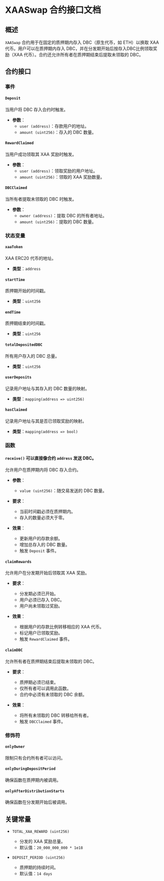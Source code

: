 # XAASwap 合约接口文档

## 概述
`XAASwap` 合约用于在固定的质押期内存入 DBC（原生代币，如 ETH）以换取 XAA 代币。用户可以在质押期内存入 DBC，并在分发期开始后按存入DBC比例领取奖励（XAA 代币）。合约还允许所有者在质押期结束后提取未领取的 DBC。

## 合约接口

### 事件

#### `Deposit`
当用户将 DBC 存入合约时触发。

- **参数**：
    - `user (address)`：存款用户的地址。
    - `amount (uint256)`：存入的 DBC 数量。

#### `RewardClaimed`
当用户成功领取其 XAA 奖励时触发。

- **参数**：
    - `user (address)`：领取奖励的用户地址。
    - `amount (uint256)`：领取的 XAA 奖励数量。

#### `DBCClaimed`
当所有者提取未领取的 DBC 时触发。

- **参数**：
    - `owner (address)`：提取 DBC 的所有者地址。
    - `amount (uint256)`：提取的 DBC 数量。

### 状态变量

#### `xaaToken`
XAA ERC20 代币的地址。

- **类型**：`address`

#### `startTime`
质押期开始的时间戳。

- **类型**：`uint256`

#### `endTime`
质押期结束的时间戳。

- **类型**：`uint256`

#### `totalDepositedDBC`
所有用户存入的 DBC 总量。

- **类型**：`uint256`

#### `userDeposits`
记录用户地址与其存入的 DBC 数量的映射。

- **类型**：`mapping(address => uint256)`

#### `hasClaimed`
记录用户地址与其是否已领取奖励的映射。

- **类型**：`mapping(address => bool)`

### 函数

#### `receive()` 可以直接像合约 `address` 发送 DBC。
允许用户在质押期内将 DBC 存入合约。

- **参数**：
    - `value (uint256)`：随交易发送的 DBC 数量。

- **要求**：
    - 当前时间戳必须在质押期内。
    - 存入的数量必须大于零。

- **效果**：
    - 更新用户的存款余额。
    - 增加总存入的 DBC 数量。
    - 触发 `Deposit` 事件。

#### `claimRewards`
允许用户在分发期开始后领取其 XAA 奖励。

- **要求**：
    - 分发期必须已开始。
    - 用户必须已存入 DBC。
    - 用户尚未领取过奖励。

- **效果**：
    - 根据用户的存款比例转移相应的 XAA 代币。
    - 标记用户已领取奖励。
    - 触发 `RewardClaimed` 事件。

#### `claimDBC`
允许所有者在质押期结束后提取未领取的 DBC。

- **要求**：
    - 质押期必须已结束。
    - 仅所有者可以调用此函数。
    - 合约中必须有未领取的 DBC 余额。

- **效果**：
    - 将所有未领取的 DBC 转移给所有者。
    - 触发 `DBCClaimed` 事件。

### 修饰符

#### `onlyOwner`
限制只有合约所有者可以访问。

#### `onlyDuringDepositPeriod`
确保函数在质押期内被调用。

#### `onlyAfterDistributionStarts`
确保函数在分发期开始后被调用。

## 关键常量

- `TOTAL_XAA_REWARD (uint256)`
    - 分发的 XAA 奖励总量。
    - 默认值：`20_000_000_000 * 1e18`

- `DEPOSIT_PERIOD (uint256)`
    - 质押期的持续时间。
    - 默认值：`14 days`


